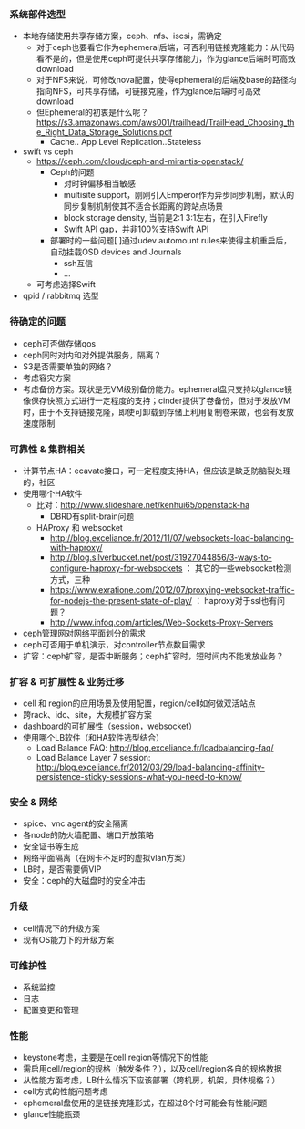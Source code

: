 ### 系统部件选型

* 本地存储使用共享存储方案，ceph、nfs、iscsi，需确定
    * 对于ceph也要看它作为ephemeral后端，可否利用链接克隆能力：从代码看不是的，但是使用ceph可提供共享存储能力，作为glance后端时可高效download
    * 对于NFS来说，可修改nova配置，使得ephemeral的后端及base的路径均指向NFS，可共享存储，可链接克隆，作为glance后端时可高效download
    * 但Ephemeral的初衷是什么呢？ https://s3.amazonaws.com/aws001/trailhead/TrailHead_Choosing_the_Right_Data_Storage_Solutions.pdf
        * Cache.. App Level Replication..Stateless
* swift vs ceph
    * https://ceph.com/cloud/ceph-and-mirantis-openstack/
        * Ceph的问题
            * 对时钟偏移相当敏感
            * multisite support，刚刚引入Emperor作为异步同步机制，默认的同步复制机制使其不适合长距离的跨站点场景
            * block storage density, 当前是2:1 3:1左右，在引入Firefly
            * Swift API gap，并非100%支持Swift API
        * 部署时的一些问题[ ]通过udev automount rules来使得主机重启后，自动挂载OSD devices and Journals
            * ssh互信
            * ...
    * 可考虑选择Swift
* qpid / rabbitmq 选型

### 待确定的问题

* ceph可否做存储qos
* ceph同时对内和对外提供服务，隔离？
* S3是否需要单独的网络？
* 考虑容灾方案
* 考虑备份方案。现状是无VM级别备份能力。ephemeral盘只支持以glance镜像保存快照方式进行一定程度的支持；cinder提供了卷备份，但对于发放VM时，由于不支持链接克隆，即使可卸载到存储上利用复制卷来做，也会有发放速度限制

### 可靠性 & 集群相关

* 计算节点HA：ecavate接口，可一定程度支持HA，但应该是缺乏防脑裂处理的，社区
* 使用哪个HA软件
    * 比对：http://www.slideshare.net/kenhui65/openstack-ha
        * DBRD有split-brain问题
    * HAProxy 和 websocket
        * http://blog.exceliance.fr/2012/11/07/websockets-load-balancing-with-haproxy/
        * http://blog.silverbucket.net/post/31927044856/3-ways-to-configure-haproxy-for-websockets  ： 其它的一些websocket检测方式，三种
        * https://www.exratione.com/2012/07/proxying-websocket-traffic-for-nodejs-the-present-state-of-play/ ： haproxy对于ssl也有问题？
        * http://www.infoq.com/articles/Web-Sockets-Proxy-Servers
* ceph管理网对网络平面划分的需求
* ceph可否用于单机演示，对controller节点数目需求
* 扩容：ceph扩容，是否中断服务；ceph扩容时，短时间内不能发放业务？

### 扩容 & 可扩展性 & 业务迁移

* cell 和 region的应用场景及使用配置，region/cell如何做双活站点
* 跨rack、idc、site，大规模扩容方案
* dashboard的可扩展性（session，websocket）
* 使用哪个LB软件（和HA软件选型结合）
    * Load Balance FAQ: http://blog.exceliance.fr/loadbalancing-faq/
    * Load Balance Layer 7 session: http://blog.exceliance.fr/2012/03/29/load-balancing-affinity-persistence-sticky-sessions-what-you-need-to-know/

### 安全 & 网络

* spice、vnc agent的安全隔离
* 各node的防火墙配置、端口开放策略
* 安全证书等生成
* 网络平面隔离（在网卡不足时的虚拟vlan方案）
* LB时，是否需要俩VIP
* 安全：ceph的大磁盘时的安全冲击

### 升级 

* cell情况下的升级方案
* 现有OS能力下的升级方案

### 可维护性

* 系统监控
* 日志
* 配置变更和管理

### 性能

* keystone考虑，主要是在cell region等情况下的性能
* 需启用cell/region的规格（触发条件？），以及cell/region各自的规格数据
* 从性能方面考虑，LB什么情况下应该部署（跨机房，机架，具体规格？）
* cell方式的性能问题考虑
* ephemeral盘使用的是链接克隆形式，在超过8个时可能会有性能问题
* glance性能瓶颈
